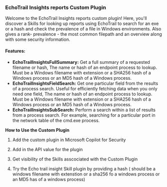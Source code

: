 
### EchoTrail Insights reports Custom Plugin

Welcome to the EchoTrail Insights reports custom plugin! Here, you'll discover a Skills for looking up reports using EchoTrail to search for an exe or a hash and check the prevalence of a file in Windows environments. Also gives a rank- prevalence - the most common filepath and an overview along with some security information.

#### Features:

- **EchoTrailInsightsFullSummary:** 
Get a full summary of a requested filename or hash, The name or hash of an endpoint process to lookup. Must be a Windows filename with extension or a SHA256 hash of a Windows process or an MD5 hash of a Windows process.
- **EchoTrailInsightsFieldSearch:** 
Get one particular field from the results of a process search. Useful for efficiently fetching data when you only need one field, The name or hash of an endpoint process to lookup. Must be a Windows filename with extension or a SHA256 hash of a Windows process or an MD5 hash of a Windows process.
- **EchoTrailInsightsSubSearch:** 
Perform a search within a list of results from a process search. For example, searching for a particular port in the network table of the cmd.exe process.

**How to Use the Custom Plugin**

1. Add the custom plugin in Microsoft Copilot for Security 

2. Add in the API value for the plugin

3. Get visibility of the Skills asscociated with the Custom Plugin 

4. Try the Echo trail insight Skill plugin by providing a hash ( should be a windows filename with extenstion or a sha256 fo a windows process or an MD5 has of a windows process)